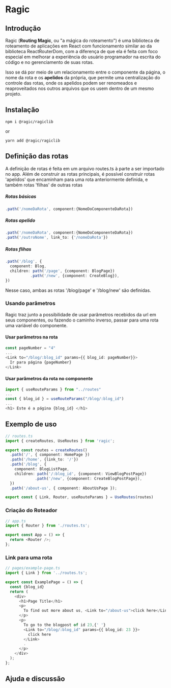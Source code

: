 # Ragic

## Introdução

Ragic (**Routing Magic**, ou "a mágica do roteamento") é uma biblioteca de roteamento de aplicações em React com funcionamento similar ao da biblioteca ReactRouterDom, com a diferença de que ela é feita com foco especial em melhorar a experiência do usuário programador na escrita do código e no gerenciamento de suas rotas.

Isso se dá por meio de um relacionamento entre o componente da página, o nome da rota e os **apelidos** da própria, que permite uma centralização do controle das rotas, onde os apelidos podem ser renomeados e reaproveitados nos outros arquivos que os usem dentro de um mesmo projeto.

## Instalação
```
npm i @ragic/ragiclib
```
or
```
yarn add @ragic/ragiclib
```

## Definição das rotas

A definição de rotas é feita em um arquivo routes.ts à parte a ser importado no app. Além de construir as rotas principais, é possível construir rotas 'apelidos' que encaminham para uma rota anteriormente definida, e também rotas 'filhas' de outras rotas

##### Rotas básicas

```typescript
.path('/nomeDaRota', component:{NomeDoComponenteDaRota})
```

##### Rotas apelido

```typescript
.path('/nomeDaRota', component:{NomeDoComponenteDaRota})
.path('/outroNome', link_to: {'/nomeDaRota'})
```

##### Rotas flihas

```typescript
.path('/blog', {
  component: Blog,
  children: path('/page', {component: BlogPage})
           .path('/new', {component: CreateBlog}),
})
```

Nesse caso, ambas as rotas '/blog/page' e '/blog/new' são definidas.

### Usando parâmetros

Ragic traz junto a possibilidade de usar parâmetros recebidos da url em seus componentes, ou fazendo o caminho inverso, passar para uma rota uma variável do componente.

#### Usar parâmetros na rota

```typescript
const pageNumber = "4"
...
<Link to="/blog/:blog_id" params={{ blog_id: pageNumber}}>
  Ir para página {pageNumber} 
</Link>
```

#### Usar parâmetros da rota no componente

```typescript
import { useRouteParams } from "../routes"
...
const { blog_id } = useRouteParams("/blog/:blog_id")
...
<h1> Este é a página {blog_id} </h1>
```

## Exemplo de uso

```typescript
// routes.ts
import { createRoutes, UseRoutes } from 'ragic';

export const routes = createRoutes()
  .path('/', { component: HomePage })
  .path('/home', {link_to: '/'})
  .path('/blog', {
    component: BlogListPage,
    children: path('/:blog_id', {component: ViewBlogPostPage})
             .path('/new', {component: CreateBlogPostPage}),
  })
  .path('/about-us', { component: AboutUsPage });

export const { Link, Router, useRouteParams } = UseRoutes(routes)
```

### Criação do Roteador

```typescript
// app.ts
import { Router } from './routes.ts';

export const App = () => {
  return <Router />;
};
```

### Link para uma rota

```typescript
// pages/example-page.ts
import { Link } from '../routes.ts';

export const ExamplePage = () => {
  const {blog_id}
  return (
    <div>
      <h1>Page Title</h1>
      <p>
        To find out more about us, <Link to="/about-us">click here</Link>.
      </p>
      <p>
        To go to the blogpost of id 23,{' '}
        <Link to="/blog/:blog_id" params={{ blog_id: 23 }}>
          click here
        </Link>
        .
      </p>
    </div>
  );
};
```

## Ajuda e discussão
